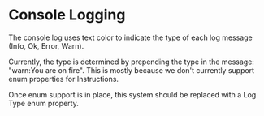 # Console Logging

The console log uses text color to indicate the type of each log message (Info, Ok, Error, Warn).

Currently, the type is determined by prepending the type in the message: "warn:You are on fire".
This is mostly because we don't currently support enum properties for Instructions.

Once enum support is in place, this system should be replaced with a Log Type enum property.
